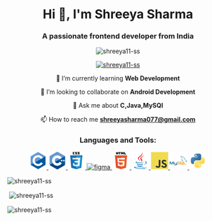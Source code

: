 <h1 align="center">Hi 👋, I'm Shreeya Sharma</h1>
<h3 align="center">A passionate frontend developer from India</h3>

<p align="center"> <img src="https://komarev.com/ghpvc/?username=shreeya11-ss&label=Profile%20views&color=0e75b6&style=flat" alt="shreeya11-ss" /> </p>

<p align="center"> <a href="https://github.com/ryo-ma/github-profile-trophy"><img src="https://github-profile-trophy.vercel.app/?username=shreeya11-ss" alt="shreeya11-ss" /></a> </p>
<div align="center">

🌱 I’m currently learning **Web Development**

 👯 I’m looking to collaborate on **Android Development**

 💬 Ask me about **C,Java,MySQl**

 📫 How to reach me **shreeyasharma077@gmail.com**
 </div>


<p align="center">
</p>

<h3 align="center">Languages and Tools:</h3>
<p align="center"> <a href="https://www.cprogramming.com/" target="_blank" rel="noreferrer"> <img src="https://raw.githubusercontent.com/devicons/devicon/master/icons/c/c-original.svg" alt="c" width="40" height="40"/> </a> <a href="https://www.w3schools.com/cpp/" target="_blank" rel="noreferrer"> <img src="https://raw.githubusercontent.com/devicons/devicon/master/icons/cplusplus/cplusplus-original.svg" alt="cplusplus" width="40" height="40"/> </a> <a href="https://www.w3schools.com/css/" target="_blank" rel="noreferrer"> <img src="https://raw.githubusercontent.com/devicons/devicon/master/icons/css3/css3-original-wordmark.svg" alt="css3" width="40" height="40"/> </a> <a href="https://www.figma.com/" target="_blank" rel="noreferrer"> <img src="https://www.vectorlogo.zone/logos/figma/figma-icon.svg" alt="figma" width="40" height="40"/> </a> <a href="https://www.w3.org/html/" target="_blank" rel="noreferrer"> <img src="https://raw.githubusercontent.com/devicons/devicon/master/icons/html5/html5-original-wordmark.svg" alt="html5" width="40" height="40"/> </a> <a href="https://www.java.com" target="_blank" rel="noreferrer"> <img src="https://raw.githubusercontent.com/devicons/devicon/master/icons/java/java-original.svg" alt="java" width="40" height="40"/> </a> <a href="https://developer.mozilla.org/en-US/docs/Web/JavaScript" target="_blank" rel="noreferrer"> <img src="https://raw.githubusercontent.com/devicons/devicon/master/icons/javascript/javascript-original.svg" alt="javascript" width="40" height="40"/> </a> <a href="https://www.mysql.com/" target="_blank" rel="noreferrer"> <img src="https://raw.githubusercontent.com/devicons/devicon/master/icons/mysql/mysql-original-wordmark.svg" alt="mysql" width="40" height="40"/> </a> <a href="https://www.python.org" target="_blank" rel="noreferrer"> <img src="https://raw.githubusercontent.com/devicons/devicon/master/icons/python/python-original.svg" alt="python" width="40" height="40"/> </a> </p>

<p><img align="center" src="https://github-readme-stats.vercel.app/api/top-langs?username=shreeya11-ss&show_icons=true&locale=en&layout=compact" alt="shreeya11-ss" /></p>

<p>&nbsp;<img align="center" src="https://github-readme-stats.vercel.app/api?username=shreeya11-ss&show_icons=true&locale=en" alt="shreeya11-ss" /></p>

<p><img align="center" src="https://github-readme-streak-stats.herokuapp.com/?user=shreeya11-ss&" alt="shreeya11-ss" /></p>
